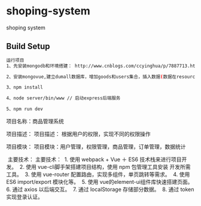 # shoping-system

shoping system

## Build Setup

``` bash
运行项目
1、先安装mongodb和环境搭建： http://www.cnblogs.com/ccyinghua/p/7887713.html

2、安装mongovue,建立dumall数据库，增加goods和users集合，插入数据(数据在resource/dumall-goods和resource/dumall-users)

3、npm install

4、node server/bin/www // 启动express后端服务

5、npm run dev


```

项目名称：商品管理系统



项目描述： 项目描述： 根据用户的权限，实现不同的权限操作 
      

项目模块： 项目模块：用户管理，权限管理，商品管理，订单管理，数据统计 

​      主要技术： 主要技术：
​          1. 使用 webpack + Vue ＋ ES6 技术栈来进行项目开发。
​          2. 使用 vue-cli脚手架搭建项目结构，使用 npm 包管理工具安装 开发所需工具。 
​          3. 使用 vue-router 配置路由，实现多组件，单页跳转等需求。
​          4. 使用 ES6 import/export 模块化等。 
​          5. 使用 vue的element-ui组件库快速搭建页面。 
​          6. 通过 axios 以后端交互。
​          7. 通过 localStorage 存储部分数据。
​          8. 通过 token实现登录认证。
